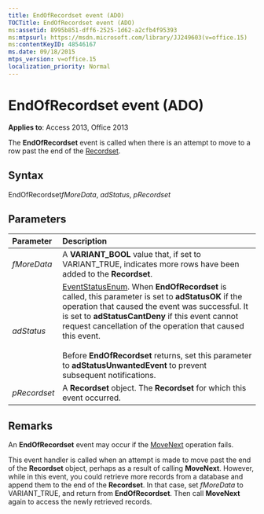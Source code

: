 ```yaml
---
title: EndOfRecordset event (ADO)
TOCTitle: EndOfRecordset event (ADO)
ms:assetid: 8995b851-dff6-2525-1d62-a2cfb4f95393
ms:mtpsurl: https://msdn.microsoft.com/library/JJ249603(v=office.15)
ms:contentKeyID: 48546167
ms.date: 09/18/2015
mtps_version: v=office.15
localization_priority: Normal
---
```


# EndOfRecordset event (ADO)

**Applies to**: Access 2013, Office 2013

The **EndOfRecordset** event is called when there is an attempt to move to a row past the end of the [Recordset](recordset-object-ado.md).

## Syntax

EndOfRecordset*fMoreData*, *adStatus*, *pRecordset*

## Parameters

|Parameter|Description|
|:--------|:----------|
|*fMoreData* |A **VARIANT\_BOOL** value that, if set to VARIANT\_TRUE, indicates more rows have been added to the **Recordset**.|
|*adStatus* |[EventStatusEnum](eventstatusenum.md). When **EndOfRecordset** is called, this parameter is set to **adStatusOK** if the operation that caused the event was successful. It is set to **adStatusCantDeny** if this event cannot request cancellation of the operation that caused this event.<br/><br/>Before **EndOfRecordset** returns, set this parameter to **adStatusUnwantedEvent** to prevent subsequent notifications.|
|*pRecordset* | A **Recordset** object. The **Recordset** for which this event occurred.|

## Remarks

An **EndOfRecordset** event may occur if the [MoveNext](movefirst-movelast-movenext-and-moveprevious-methods-ado.md) operation fails.

This event handler is called when an attempt is made to move past the end of the **Recordset** object, perhaps as a result of calling **MoveNext**. However, while in this event, you could retrieve more records from a database and append them to the end of the **Recordset**. In that case, set *fMoreData* to VARIANT\_TRUE, and return from **EndOfRecordset**. Then call **MoveNext** again to access the newly retrieved records.

